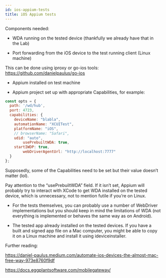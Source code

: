 ```yaml
---
id: ios-appium-tests
title: iOS Appium tests 
---
```

Components needed:

 
- WDA running on the tested device (thankfully we already have that in the Lab)

- Port forwarding from the iOS device to the test running client (Linux machine)

This can be done using iproxy or go-ios tools: https://github.com/danielpaulus/go-ios 

 
- Appium installed on test machine 

- Appium project set up with appropriate Capabilities, for example:

```javascript
const opts = {
  path: '/wd/hub',
  port: 4723,
  capabilities: {
	deviceName: "blabla",
	automationName: "XCUITest",
	platformName: "iOS",
	// browserName: "Safari",
	udid: "auto",
        usePrebuiltWDA: true,
	startIWDP: true,
        webDriverAgentUrl: "http://localhost:7777"
  }
};
```
 

Supposedly, some of the Capabilities need to be set but their value doesn’t matter (lol).

Pay attention to the “usePrebuiltWDA” field. If it isn’t set, Appium will probably try to interact with XCode to get WDA installed on the tested device, which is unnecessary, not to mention futile if you’re on Linux.

 
- For the tests themselves, you can probably use a number of WebDriver implementations but you should keep in mind the limitations of WDA (not everything is implemented or behaves the same way as on Android).

 

- The tested app already installed on the tested devices. If you have a built and signed app file on a Mac computer, you might be able to copy it on a Linux machine and install it using ideviceinstaller.

 

Further reading:


https://daniel-paulus.medium.com/automate-ios-devices-the-almost-mac-free-way-973e8760f9df

https://docs.eggplantsoftware.com/mobilegateway/
 

 
